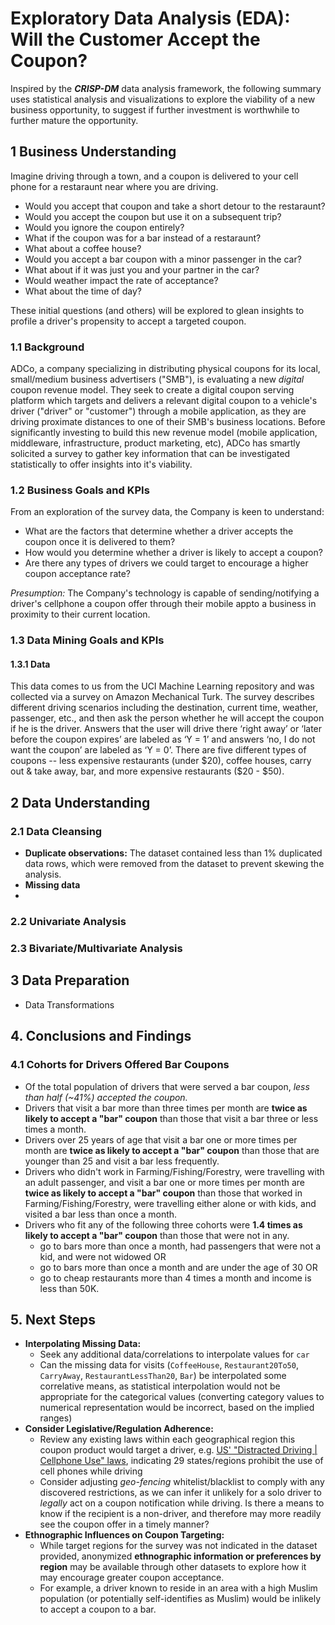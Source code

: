 # Exploratory Data Analysis (EDA): Will the Customer Accept the Coupon?

Inspired by the ***CRISP-DM*** data analysis framework, the following summary uses statistical analysis and visualizations to explore the viability of a new business opportunity, to suggest if further investment is worthwhile to further mature the opportunity.

## 1 Business Understanding

Imagine driving through a town, and a coupon is delivered to your cell phone for a restaraunt near where you are driving. 
* Would you accept that coupon and take a short detour to the restaraunt?
* Would you accept the coupon but use it on a subsequent trip? 
* Would you ignore the coupon entirely? 
* What if the coupon was for a bar instead of a restaraunt?
* What about a coffee house? 
* Would you accept a bar coupon with a minor passenger in the car? 
* What about if it was just you and your partner in the car? 
* Would weather impact the rate of acceptance? 
* What about the time of day?

These initial questions (and others) will be explored to glean insights to profile a driver's propensity to accept a targeted coupon.

### 1.1 Background

ADCo, a company specializing in distributing physical coupons for its local, small/medium business advertisers ("SMB"), is evaluating a new *digital* coupon revenue model. They seek to create a digital coupon serving platform which targets and delivers a relevant digital coupon to a vehicle's driver ("driver" or "customer") through a mobile application, as they are driving proximate distances to one of their SMB's business locations. Before significantly investing to build this new revenue model (mobile application, middleware, infrastructure, product marketing, etc), ADCo has smartly solicited a survey to gather key information that can be investigated statistically to offer insights into it's viability.

### 1.2 Business Goals and KPIs

From an exploration of the survey data, the Company is keen to understand:
* What are the factors that determine whether a driver accepts the coupon once it is delivered to them?
* How would you determine whether a driver is likely to accept a coupon?
* Are there any types of drivers we could target to encourage a higher coupon acceptance rate?

*Presumption:* The Company's technology is capable of sending/notifying a driver's cellphone a coupon offer through their mobile appto a business in proximity to their current location.

### 1.3 Data Mining Goals and KPIs

#### 1.3.1 Data
This data comes to us from the UCI Machine Learning repository and was collected via a survey on Amazon Mechanical Turk. The survey describes different driving scenarios including the destination, current time, weather, passenger, etc., and then ask the person whether he will accept the coupon if he is the driver. Answers that the user will drive there ‘right away’ or ‘later before the coupon expires’ are labeled as ‘Y = 1’ and answers ‘no, I do not want the coupon’ are labeled as ‘Y = 0’. There are five different types of coupons -- less expensive restaurants (under $20), coffee houses, carry out & take away, bar, and more expensive restaurants ($20 - $50).

## 2 Data Understanding

### 2.1 Data Cleansing
* **Duplicate observations:** The dataset contained less than 1% duplicated data rows, which were removed from the dataset to prevent skewing the analysis.
* **Missing data**
* 
### 2.2 Univariate Analysis

### 2.3 Bivariate/Multivariate Analysis

## 3 Data Preparation
* Data Transformations

## 4. Conclusions and Findings

### 4.1 Cohorts for Drivers Offered Bar Coupons
* Of the total population of drivers that were served a bar coupon, *less than half (~41%) accepted the coupon.*
* Drivers that visit a bar more than three times per month are **twice as likely to accept a "bar" coupon** than those that visit a bar three or less times a month.
* Drivers over 25 years of age that visit a bar one or more times per month are **twice as likely to accept a "bar" coupon** than those that are younger than 25 and visit a bar less frequently.
* Drivers who didn't work in Farming/Fishing/Forestry, were travelling with an adult passenger, and visit a bar one or more times per month are **twice as likely to accept a "bar" coupon** than those that worked in Farming/Fishing/Forestry, were travelling either alone or with kids, and visited a bar less than once a month.
* Drivers who fit any of the following three cohorts were **1.4 times as likely to accept a "bar" coupon** than those that were not in any.
   * go to bars more than once a month, had passengers that were not a kid, and were not widowed OR
   * go to bars more than once a month and are under the age of 30 OR
   * go to cheap restaurants more than 4 times a month and income is less than 50K.


## 5. Next Steps
* **Interpolating Missing Data:**
   * Seek any additional data/correlations to interpolate values for `car`
   * Can the missing data for visits (`CoffeeHouse`, `Restaurant20To50`, `CarryAway`, `RestaurantLessThan20`, `Bar`) be interpolated some correlative means, as statistical interpolation would not be appropriate for the categorical values (converting category values to numerical representation would be incorrect, based on the implied ranges)
* **Consider Legislative/Regulation Adherence:**
   * Review any existing laws within each geographical region this coupon product would target a driver, e.g. [US' "Distracted Driving | Cellphone Use" laws](https://www.ncsl.org/transportation/distracted-driving-cellphone-use#:~:text=Hand%2Dheld%20cellphone%20use%20ban,hand%2Dheld%20cellphones%20while%20driving. "Source: ncsl.org"), indicating 29 states/regions prohibit the use of cell phones while driving
   * Consider adjusting *geo-fencing* whitelist/blacklist to comply with any discovered restrictions, as we can infer it unlikely for a solo driver to *legally* act on a coupon notification while driving. Is there a means to know if the recipient is a non-driver, and therefore may more readily see the coupon offer in a timely manner?
* **Ethnographic Influences on Coupon Targeting:** 
   * While target regions for the survey was not indicated in the dataset provided, anonymized **ethnographic information or preferences by region** may be available through other datasets to explore how it may encourage greater coupon acceptance.  
   * For example, a driver known to reside in an area with a high Muslim population (or potentially self-identifies as Muslim) would be inlikely to accept a coupon to a bar.
